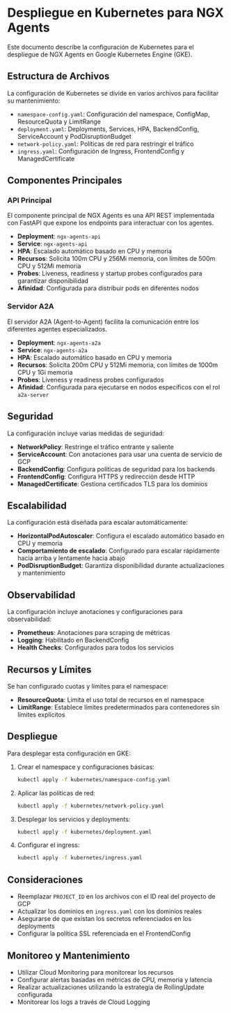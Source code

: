 # Despliegue en Kubernetes para NGX Agents

Este documento describe la configuración de Kubernetes para el despliegue de NGX Agents en Google Kubernetes Engine (GKE).

## Estructura de Archivos

La configuración de Kubernetes se divide en varios archivos para facilitar su mantenimiento:

- `namespace-config.yaml`: Configuración del namespace, ConfigMap, ResourceQuota y LimitRange
- `deployment.yaml`: Deployments, Services, HPA, BackendConfig, ServiceAccount y PodDisruptionBudget
- `network-policy.yaml`: Políticas de red para restringir el tráfico
- `ingress.yaml`: Configuración de Ingress, FrontendConfig y ManagedCertificate

## Componentes Principales

### API Principal

El componente principal de NGX Agents es una API REST implementada con FastAPI que expone los endpoints para interactuar con los agentes.

- **Deployment**: `ngx-agents-api`
- **Service**: `ngx-agents-api`
- **HPA**: Escalado automático basado en CPU y memoria
- **Recursos**: Solicita 100m CPU y 256Mi memoria, con límites de 500m CPU y 512Mi memoria
- **Probes**: Liveness, readiness y startup probes configurados para garantizar disponibilidad
- **Afinidad**: Configurada para distribuir pods en diferentes nodos

### Servidor A2A

El servidor A2A (Agent-to-Agent) facilita la comunicación entre los diferentes agentes especializados.

- **Deployment**: `ngx-agents-a2a`
- **Service**: `ngx-agents-a2a`
- **HPA**: Escalado automático basado en CPU y memoria
- **Recursos**: Solicita 200m CPU y 512Mi memoria, con límites de 1000m CPU y 1Gi memoria
- **Probes**: Liveness y readiness probes configurados
- **Afinidad**: Configurada para ejecutarse en nodos específicos con el rol `a2a-server`

## Seguridad

La configuración incluye varias medidas de seguridad:

- **NetworkPolicy**: Restringe el tráfico entrante y saliente
- **ServiceAccount**: Con anotaciones para usar una cuenta de servicio de GCP
- **BackendConfig**: Configura políticas de seguridad para los backends
- **FrontendConfig**: Configura HTTPS y redirección desde HTTP
- **ManagedCertificate**: Gestiona certificados TLS para los dominios

## Escalabilidad

La configuración está diseñada para escalar automáticamente:

- **HorizontalPodAutoscaler**: Configura el escalado automático basado en CPU y memoria
- **Comportamiento de escalado**: Configurado para escalar rápidamente hacia arriba y lentamente hacia abajo
- **PodDisruptionBudget**: Garantiza disponibilidad durante actualizaciones y mantenimiento

## Observabilidad

La configuración incluye anotaciones y configuraciones para observabilidad:

- **Prometheus**: Anotaciones para scraping de métricas
- **Logging**: Habilitado en BackendConfig
- **Health Checks**: Configurados para todos los servicios

## Recursos y Límites

Se han configurado cuotas y límites para el namespace:

- **ResourceQuota**: Limita el uso total de recursos en el namespace
- **LimitRange**: Establece límites predeterminados para contenedores sin límites explícitos

## Despliegue

Para desplegar esta configuración en GKE:

1. Crear el namespace y configuraciones básicas:
   ```bash
   kubectl apply -f kubernetes/namespace-config.yaml
   ```

2. Aplicar las políticas de red:
   ```bash
   kubectl apply -f kubernetes/network-policy.yaml
   ```

3. Desplegar los servicios y deployments:
   ```bash
   kubectl apply -f kubernetes/deployment.yaml
   ```

4. Configurar el ingress:
   ```bash
   kubectl apply -f kubernetes/ingress.yaml
   ```

## Consideraciones

- Reemplazar `PROJECT_ID` en los archivos con el ID real del proyecto de GCP
- Actualizar los dominios en `ingress.yaml` con los dominios reales
- Asegurarse de que existan los secretos referenciados en los deployments
- Configurar la política SSL referenciada en el FrontendConfig

## Monitoreo y Mantenimiento

- Utilizar Cloud Monitoring para monitorear los recursos
- Configurar alertas basadas en métricas de CPU, memoria y latencia
- Realizar actualizaciones utilizando la estrategia de RollingUpdate configurada
- Monitorear los logs a través de Cloud Logging
